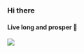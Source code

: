 ### Hi there 

#### Live long and prosper 🖖

<img src="https://github-readme-stats.vercel.app/api/top-langs/?username=pjmalva&layout=compact&langs_count=11&theme=radical"/>
